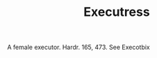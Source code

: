 ---
title: Executress
letter: E
permalink: "/definitions/bld-executress.html"
body: A female executor. Hardr. 165, 473. See Execotbix
published_at: '2018-07-07'
source: Black's Law Dictionary 2nd Ed (1910)
layout: post
---